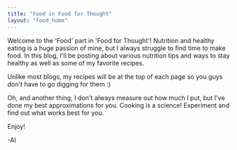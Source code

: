 ```yaml
---
title: "Food in Food for Thought"
layout: "food_home"
---
```


Welcome to the 'Food' part in 'Food for Thought'! Nutrition and healthy eating is a huge passion of mine, but I always struggle to find time to make food. In this blog, I'll be posting about various nutrition tips and ways to stay healthy as well as some of my favorite recipes.

Unlike most blogs, my recipes will be at the <span class="standOut">top of each page</span> so you guys don't have to go digging for them :) 

Oh, and another thing, I don't always measure out how much I put, but I've done my best approximations for you. Cooking is a science! Experiment and find out what works best for you.

Enjoy!

-Al